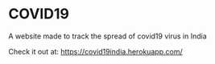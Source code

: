 # COVID19
A website made to track the spread of covid19 virus in India

Check it out at: https://covid19india.herokuapp.com/

